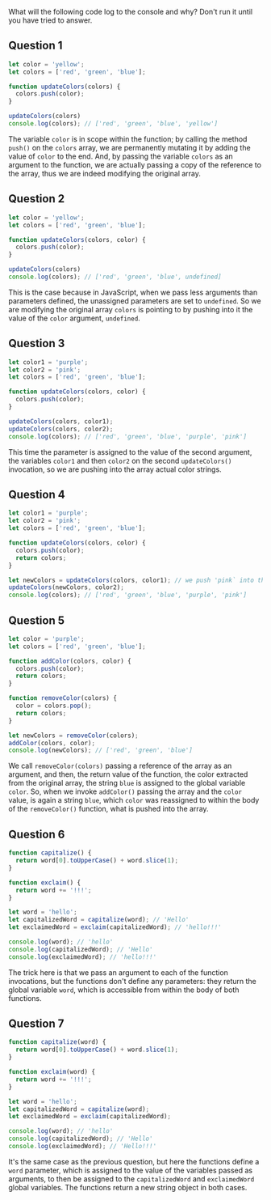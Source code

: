 What will the following code log to the console and why? Don't run it until you have tried to answer.

## Question 1

```js
let color = 'yellow';
let colors = ['red', 'green', 'blue'];

function updateColors(colors) {
  colors.push(color);
}

updateColors(colors)
console.log(colors); // ['red', 'green', 'blue', 'yellow']
```

The variable `color` is in scope within the function; by calling the method `push()` on the `colors` array, we are permanently mutating it by adding the value of `color` to the end. And, by passing the variable `colors` as an argument to the function, we are actually passing a copy of the reference to the array, thus we are indeed modifying the original array.

## Question 2

```js
let color = 'yellow';
let colors = ['red', 'green', 'blue'];

function updateColors(colors, color) {
  colors.push(color);
}

updateColors(colors)
console.log(colors); // ['red', 'green', 'blue', undefined]
```

This is the case because in JavaScript, when we pass less arguments than parameters defined, the unassigned parameters are set to `undefined`. So we are modifying the original array `colors` is pointing to by pushing into it the value of the `color` argument, `undefined`.

## Question 3

```js
let color1 = 'purple';
let color2 = 'pink';
let colors = ['red', 'green', 'blue'];

function updateColors(colors, color) {
  colors.push(color);
}

updateColors(colors, color1);
updateColors(colors, color2);
console.log(colors); // ['red', 'green', 'blue', 'purple', 'pink']
```

This time the parameter is assigned to the value of the second argument, the variables `color1` and then `color2` on the second `updateColors()` invocation, so we are pushing into the array actual color strings.

## Question 4

```js
let color1 = 'purple';
let color2 = 'pink';
let colors = ['red', 'green', 'blue'];

function updateColors(colors, color) {
  colors.push(color);
  return colors;
}

let newColors = updateColors(colors, color1); // we push 'pink` into the `colors` array, return the same array
updateColors(newColors, color2);
console.log(colors); // ['red', 'green', 'blue', 'purple', 'pink']
```

## Question 5

```js
let color = 'purple';
let colors = ['red', 'green', 'blue'];

function addColor(colors, color) {
  colors.push(color);
  return colors;
}

function removeColor(colors) {
  color = colors.pop();
  return colors;
}

let newColors = removeColor(colors);
addColor(colors, color);
console.log(newColors); // ['red', 'green', 'blue']
```

We call `removeColor(colors)` passing a reference of the array as an argument, and then, the return value of the function, the color extracted from the original array, the string `blue` is assigned to the global variable `color`. So, when we invoke `addColor()` passing the array and the `color` value, is again a string `blue`, which `color` was reassigned to within the body of the `removeColor()` function, what is pushed into the array.

## Question 6

```js
function capitalize() {
  return word[0].toUpperCase() + word.slice(1);
}

function exclaim() {
  return word += '!!!';
}

let word = 'hello';
let capitalizedWord = capitalize(word); // 'Hello'
let exclaimedWord = exclaim(capitalizedWord); // 'hello!!!'

console.log(word); // 'hello'
console.log(capitalizedWord); // 'Hello'
console.log(exclaimedWord); // 'hello!!!'
```

The trick here is that we pass an argument to each of the function invocations, but the functions don't define any parameters: they return the global variable `word`, which is accessible from within the body of both functions.

## Question 7

```js
function capitalize(word) {
  return word[0].toUpperCase() + word.slice(1);
}

function exclaim(word) {
  return word += '!!!';
}

let word = 'hello';
let capitalizedWord = capitalize(word); 
let exclaimedWord = exclaim(capitalizedWord);

console.log(word); // 'hello'
console.log(capitalizedWord); // 'Hello'
console.log(exclaimedWord); // 'Hello!!!'
```

It's the same case as the previous question, but here the functions define a `word` parameter, which is assigned to the value of the variables passed as arguments, to then be assigned to the `capitalizedWord` and `exclaimedWord` global variables. The functions return a new string object in both cases.



